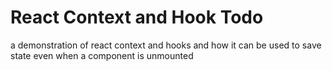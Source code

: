 # React Context and Hook Todo

a demonstration of react context and hooks and how it can be used to save state even when a component is unmounted
